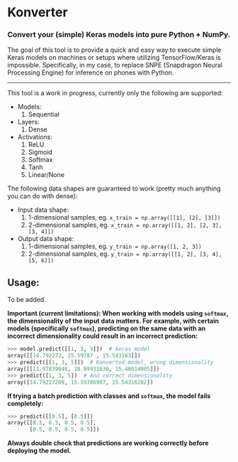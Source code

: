 # Konverter
### Convert your (simple) Keras models into pure Python + NumPy.

The goal of this tool is to provide a quick and easy way to execute simple Keras models on machines or setups where utilizing TensorFlow/Keras is impossible. Specifically, in my case, to replace SNPE (Snapdragon Neural Processing Engine) for inference on phones with Python.

---
This tool is a work in progress, currently only the following are supported:

  - Models:
    1. Sequential
  - Layers:
    1. Dense
  - Activations:
    1. ReLU
    2. Sigmoid
    3. Softmax
    4. Tanh
    5. Linear/None

The following data shapes are guaranteed to work (pretty much anything you can do with dense):

  - Input data shape:
    1. 1-dimensional samples, eg. `x_train = np.array([[1], [2], [3]])`
    2. 2-dimensional samples, eg. `x_train = np.array([[1, 2], [2, 3], [3, 4]])`
  - Output data shape:
    1. 1-dimensional samples, eg. `y_train = np.array([1, 2, 3])`
    2. 2-dimensional samples, eg. `y_train = np.array([[1, 2], [3, 4], [5, 6]])`

Usage:
---
To be added.

**Important (current limitations): When working with models using `softmax`, the dimensionality of the input data matters. For example, with certain models (specifically `softmax`), predicting on the same data with an incorrect dimensionality could result in an incorrect prediction:**
```python
>>> model.predict([[1, 3, 5]])  # keras model
array([[14.792273, 15.59787 , 15.543163]])
>>> predict([[1, 3, 5]])  # Konverted model, wrong dimensionality
array([[11.97839948, 18.09931636, 15.48014805]])
>>> predict([1, 3, 5])  # And correct dimensionality
array([14.79227209, 15.59786987, 15.54316282])
```

**If trying a batch prediction with classes and `softmax`, the model fails completely:**
```python
>>> predict([[0.5], [0.5]])
array([[0.5, 0.5, 0.5, 0.5],
       [0.5, 0.5, 0.5, 0.5]])
```

**Always double check that predictions are working correctly before deploying the model.**

